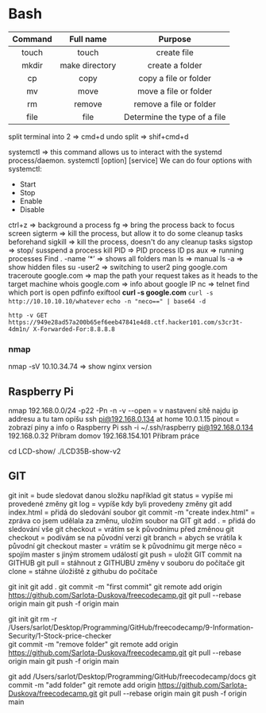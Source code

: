 # Bash

| Command |    Full name   |            Purpose           |
| :-----: | :------------: | :--------------------------: |
|  touch  |      touch     |          create file         |
|  mkdir  | make directory |        create a folder       |
|    cp   |      copy      |     copy a file or folder    |
|    mv   |      move      |     move a file or folder    |
|    rm   |     remove     |    remove a file or folder   |
|   file  |      file      | Determine the type of a file |

split terminal into 2 => cmd+d undo split => shif+cmd+d

systemctl => this command allows us to interact with the systemd process/daemon. systemctl \[option] \[service] We can do four options with systemctl:

* Start
* Stop
* Enable
* Disable

ctrl+z => background a process fg => bring the process back to focus screen sigterm => kill the process, but allow it to do some cleanup tasks beforehand sigkill => kill the process, doesn't do any cleanup tasks sigstop => stop/ susspend a process kill PID => PID process ID ps aux => running processes Find . -name ‘\*’ => shows all folders man ls => manual ls -a => show hidden files su -user2 => switching to user2 ping google.com traceroute google.com => map the path your request takes as it heads to the target machine whois google.com => info about google IP nc => telnet find which port is open pdfinfo exiftool **curl -s google.com** `curl -s http://10.10.10.10/whatever` `echo -n "neco==" | base64 -d`

`http -v GET https://949e28ad57a200b65ef6eeb47841e4d8.ctf.hacker101.com/s3cr3t-4dm1n/ X-Forwarded-For:8.8.8.8`

### nmap

nmap -sV 10.10.34.74 => show nginx version

## Raspberry Pi

nmap 192.168.0.0/24 -p22 -Pn -n -v --open = v nastavení sítě najdu ip addresu a tu tam opíšu ssh pi@192.168.0.134 at home 10.0.1.15 pinout = zobrazí piny a info o Raspberry Pi ssh -i \~/.ssh/raspberry pi@192.168.0.134 192.168.0.32 Příbram domov 192.168.154.101 Příbram práce

cd LCD-show/ ./LCD35B-show-v2

## GIT

git init = bude sledovat danou složku například git status = vypíše mi provedené změny git log = vypíše kdy byli provedeny změny git add index.html = přidá do sledování soubor git commit -m "create index.html" = zpráva co jsem udělala za změnu, uložím soubor na GIT git add . = přidá do sledování vše git checkout = vrátím se k původnímu před změnou git checkout = podívám se na původní verzi git branch = abych se vrátila k původní git checkout master = vrátím se k původnímu git merge něco = spojím master s jiným stromem událostí git push = uložit GIT commit na GITHUB git pull = stáhnout z GITHUBU změny v souboru do počítače git clone = stáhne úložiště z githubu do počítače

git init git add . git commit -m "first commit" git remote add origin https://github.com/Sarlota-Duskova/freecodecamp.git git pull --rebase origin main git push -f origin main

git init git rm -r /Users/sarlot/Desktop/Programming/GitHub/freecodecamp/9-Information-Security/1-Stock-price-checker\
git commit -m "remove folder" git remote add origin https://github.com/Sarlota-Duskova/freecodecamp.git git pull --rebase origin main git push -f origin main

git add /Users/sarlot/Desktop/Programming/GitHub/freecodecamp/docs git commit -m "add folder" git remote add origin https://github.com/Sarlota-Duskova/freecodecamp.git git pull --rebase origin main git push -f origin main
